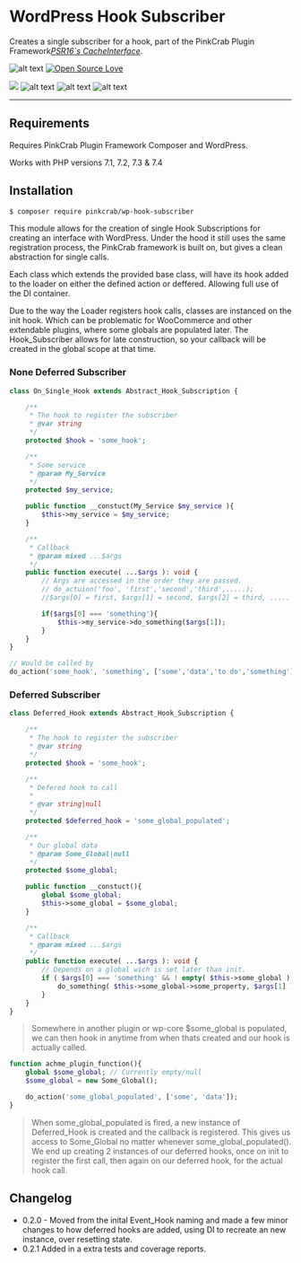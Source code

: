 # WordPress Hook Subscriber

Creates a single subscriber for a hook, part of the PinkCrab Plugin Framework[*PSR16`s CacheInterface*](https://github.com/php-fig/simple-cache).

![alt text](https://img.shields.io/badge/Current_Version-0.2.1-yellow.svg?style=flat " ") 
[![Open Source Love](https://badges.frapsoft.com/os/mit/mit.svg?v=102)]()

![](https://github.com/Pink-Crab/Hook_Subscriber/workflows/GitHub_CI/badge.svg " ")
![alt text](https://img.shields.io/badge/PHPStan-level%208-brightgreen.svg?style=flat " ")
![alt text](https://img.shields.io/badge/WP_PHPUnit-V5-brightgreen.svg?style=flat " ")
![alt text](https://img.shields.io/badge/PHPCS-WP_Extra-brightgreen.svg?style=flat " ")

 

***********************************************

## Requirements

Requires PinkCrab Plugin Framework Composer and WordPress.

Works with PHP versions 7.1, 7.2, 7.3 & 7.4

## Installation

``` bash
$ composer require pinkcrab/wp-hook-subscriber
```

This module allows for the creation of single Hook Subscriptions for creating an interface with WordPress. Under the hood it still uses the same registration process, the PinkCrab framework is built on, but gives a clean abstraction for single calls.

Each class which extends the provided base class, will have its hook added to the loader on either the defined action or deffered. Allowing full use of the DI container.

Due to the way the Loader registers hook calls, classes are instanced on the init hook. Which can be problematic for WooCommerce and other extendable plugins, where some globals are populated later. The Hook_Subscriber allows for late construction, so your callback will be created in the global scope at that time.

### None Deferred Subscriber

``` php
class On_Single_Hook extends Abstract_Hook_Subscription {

	/**
	 * The hook to register the subscriber
	 * @var string
	 */
	protected $hook = 'some_hook';

    /** 
     * Some service
     * @param My_Service
     */
    protected $my_service;

    public function __constuct(My_Service $my_service ){
        $this->my_service = $my_service;
    }

    /** 
     * Callback
     * @param mixed ...$args
     */
	public function execute( ...$args ): void {
		// Args are accessed in the order they are passed.
        // do_actuion('foo', 'first','second','third',.....);
        //$args[0] = first, $args[1] = second, $args[2] = third, .....

        if($args[0] === 'something'){
            $this->my_service->do_something($args[1]);
        }        
	}
}

// Would be called by
do_action('some_hook', 'something', ['some','data','to do','something']);
```

### Deferred Subscriber

``` php
class Deferred_Hook extends Abstract_Hook_Subscription {

	/**
	 * The hook to register the subscriber
	 * @var string
	 */
	protected $hook = 'some_hook';

    /**
	 * Defered hook to call
	 *
	 * @var string|null
	 */
	protected $deferred_hook = 'some_global_populated';

    /** 
     * Our global data
     * @param Some_Global|null
     */
    protected $some_global;

    public function __constuct(){
        global $some_global;
        $this->some_global = $some_global;
    }

    /** 
     * Callback
     * @param mixed ...$args
     */
	public function execute( ...$args ): void {
        // Depends on a global wich is set later than init.
        if ( $args[0] === 'something' && ! empty( $this->some_global ) ) {
            do_something( $this->some_global->some_property, $args[1] );
        }        
	}
}
```

> Somewhere in another plugin or wp-core $some_global is populated, we can then hook in anytime from when thats created and our hook is actually called.

``` php
function achme_plugin_function(){
    global $some_global; // Currently empty/null
    $some_global = new Some_Global();

    do_action('some_global_populated', ['some', 'data']);
}  
```

> When some_global_populated is fired, a new instance of Deferred_Hook is created and the callback is registered. This gives us access to Some_Global no matter whenever some_global_populated(). We end up creating 2 instances of our deferred hooks, once on init to register the first call, then again on our deferred hook, for the actual hook call.

## Changelog

* 0.2.0 - Moved from the inital Event_Hook naming and made a few minor changes to how deferred hooks are added, using DI to recreate an new instance, over resetting state.
* 0.2.1 Added in a extra tests and coverage reports.
